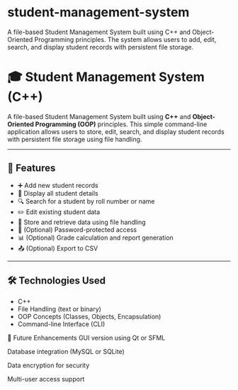 # student-management-system
A file-based Student Management System built using C++ and Object-Oriented Programming principles. The system allows users to add, edit, search, and display student records with persistent file storage.

# 🎓 Student Management System (C++)

A file-based Student Management System built using **C++** and **Object-Oriented Programming (OOP)** principles. This simple command-line application allows users to store, edit, search, and display student records with persistent file storage using file handling.

---

## 🚀 Features

- ➕ Add new student records  
- 📄 Display all student details  
- 🔍 Search for a student by roll number or name  
- ✏️ Edit existing student data  
- 💾 Store and retrieve data using file handling  
- 🔐 (Optional) Password-protected access  
- 📊 (Optional) Grade calculation and report generation  
- 📤 (Optional) Export to CSV

---

## 🛠 Technologies Used

- C++
- File Handling (text or binary)
- OOP Concepts (Classes, Objects, Encapsulation)
- Command-line Interface (CLI)


📌 Future Enhancements
GUI version using Qt or SFML

Database integration (MySQL or SQLite)

Data encryption for security

Multi-user access support


